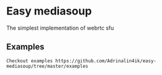# Easy mediasoup

The simplest implementation of webrtc sfu

## Examples
	Checkout examples https://github.com/Adrinalin4ik/easy-mediasoup/tree/master/examples